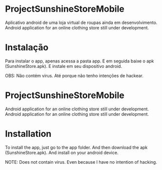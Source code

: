 # ProjectSunshineStoreMobile

Aplicativo android de uma loja virtual de roupas ainda em desenvolvimento. Android application for an online clothing store still under development.

# Instalação

Para instalar o app, apenas acessa a pasta app. E em seguida baixe o apk (SunshineStore.apk).
E instale em seu dispositivo android.

OBS: Não contém virus. Até porque não tenho intenções de hackear.


# ProjectSunshineStoreMobile

Android application for an online clothing store still under development. Android application for an online clothing store still under development.

# Installation

To install the app, just go to the app folder. And then download the apk (SunshineStore.apk).
And install on your android device.

NOTE: Does not contain virus. Even because I have no intention of hacking.

